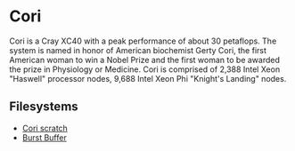 # Cori

Cori is a Cray XC40 with a peak performance of about 30 petaflops.
The system is named in honor of American biochemist Gerty Cori, the
first American woman to win a Nobel Prize and the first woman to be
awarded the prize in Physiology or Medicine. Cori is comprised of
2,388 Intel Xeon "Haswell" processor nodes, 9,688 Intel Xeon Phi
"Knight's Landing" nodes.

## Filesystems

* [Cori scratch](/filesystems/cori-scratch.md)
* [Burst Buffer](/filesystems/cori-burst-buffer.md)

